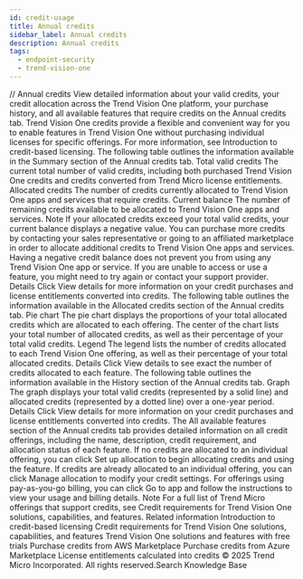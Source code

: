 ```yaml
---
id: credit-usage
title: Annual credits
sidebar_label: Annual credits
description: Annual credits
tags:
  - endpoint-security
  - trend-vision-one
---
```


/*<![CDATA[*/ $('#title').html($('meta[name=map-description]').attr('content')); /*]]>*/ Annual credits View detailed information about your valid credits, your credit allocation across the Trend Vision One platform, your purchase history, and all available features that require credits on the Annual credits tab. Trend Vision One credits provide a flexible and convenient way for you to enable features in Trend Vision One without purchasing individual licenses for specific offerings. For more information, see Introduction to credit-based licensing. The following table outlines the information available in the Summary section of the Annual credits tab. Total valid credits The current total number of valid credits, including both purchased Trend Vision One credits and credits converted from Trend Micro license entitlements. Allocated credits The number of credits currently allocated to Trend Vision One apps and services that require credits. Current balance The number of remaining credits available to be allocated to Trend Vision One apps and services. Note If your allocated credits exceed your total valid credits, your current balance displays a negative value. You can purchase more credits by contacting your sales representative or going to an affiliated marketplace in order to allocate additional credits to Trend Vision One apps and services. Having a negative credit balance does not prevent you from using any Trend Vision One app or service. If you are unable to access or use a feature, you might need to try again or contact your support provider. Details Click View details for more information on your credit purchases and license entitlements converted into credits. The following table outlines the information available in the Allocated credits section of the Annual credits tab. Pie chart The pie chart displays the proportions of your total allocated credits which are allocated to each offering. The center of the chart lists your total number of allocated credits, as well as their percentage of your total valid credits. Legend The legend lists the number of credits allocated to each Trend Vision One offering, as well as their percentage of your total allocated credits. Details Click View details to see exact the number of credits allocated to each feature. The following table outlines the information available in the History section of the Annual credits tab. Graph The graph displays your total valid credits (represented by a solid line) and allocated credits (represented by a dotted line) over a one-year period. Details Click View details for more information on your credit purchases and license entitlements converted into credits. The All available features section of the Annual credits tab provides detailed information on all credit offerings, including the name, description, credit requirement, and allocation status of each feature. If no credits are allocated to an individual offering, you can click Set up allocation to begin allocating credits and using the feature. If credits are already allocated to an individual offering, you can click Manage allocation to modify your credit settings. For offerings using pay-as-you-go billing, you can click Go to app and follow the instructions to view your usage and billing details. Note For a full list of Trend Micro offerings that support credits, see Credit requirements for Trend Vision One solutions, capabilities, and features. Related information Introduction to credit-based licensing Credit requirements for Trend Vision One solutions, capabilities, and features Trend Vision One solutions and features with free trials Purchase credits from AWS Marketplace Purchase credits from Azure Marketplace License entitlements calculated into credits © 2025 Trend Micro Incorporated. All rights reserved.Search Knowledge Base